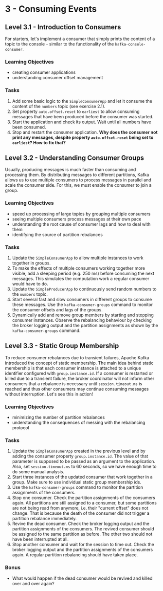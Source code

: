 # 3 - Consuming Events

## Level 3.1 - Introduction to Consumers

For starters, let's implement a consumer that simply prints the content of a
topic to the console - similar to the functionality of the `kafka-console-consumer`.

### Learning Objectives

- creating consumer applications
- understanding consumer offset management

### Tasks

1. Add some basic logic to the `SimpleConsumerApp` and let it consume the content of the `numbers` topic
   (see exercise 2.1).
2. Set property `auto.offset.reset` to `earliest` to allow consuming messages that have been produced before the
   consumer was started.
3. Start the application and check its output. Wait until all numbers have been consumed.
4. Stop and restart the consumer application. **Why does the consumer not print any messages, despite property
   `auto.offset.reset` being set to `earliest`? How to fix that?**

## Level 3.2 - Understanding Consumer Groups

Usually, producing messages is much faster than consuming and processing them. By distributing messages to different
partitions, Kafka allows us to use multiple consumers to process messages in parallel and scale the consumer side.
For this, we must enable the consumer to join a group.

### Learning Objectives

- speed up processing of large topics by grouping multiple consumers
- seeing multiple consumers process messages at their own pace
- understanding the root cause of consumer lags and how to deal with them
- identifying the source of partition rebalances

### Tasks

1. Update the `SimpleConsumerApp` to allow multiple instances to work together in groups.
2. To make the effects of multiple consumers working together more visible, add a sleeping period (e.g. 250 ms)
   before consuming the next messages. This simulates the computation work a regular consumer would have to do.
3. Update the `SimpleProducerApp` to continuously send random numbers to the `numbers` topic. 
4. Start several fast and slow consumers in different groups to consume these messages. Use the `kafka-consumer-groups`
   command to monitor the consumer offsets and lags of the groups.
5. Dynamically add and remove group members by starting and stopping consumer instances. Observe the rebalancing
   behaviour by checking the broker logging output and the partition assignments as shown by the
   `kafka-consumer-groups` command.

## Level 3.3 - Static Group Membership

To reduce consumer rebalances due to transient failures, Apache Kafka introduced the concept of static membership.
The main idea behind static membership is that each consumer instance is attached to a unique identifier configured
with `group.instance.id`. If a consumer is restarted or killed due to a transient failure, the broker coordinator
will not inform other consumers that a rebalance is necessary until `session.timeout.ms` is reached and thus other
consumers may continue consuming messages without interruption. Let's see this in action!

### Learning Objectives

- minimizing the number of partition rebalances
- understanding the consequences of messing with the rebalancing protocol

### Tasks

1. Update the `SimpleConsumerApp` created in the previous level and by adding the consumer property `group.instance.id`.
   The value of that parameter is supposed to be passed as an argument to the application. Also, set
   `session.timeout.ms` to 60 seconds, so we have enough time to do some manual analysis.
2. Start three instances of the updated consumer that work together in a group. Make sure to use individual static
   group membership ids.
3. Use the `kafka-consumer-groups` command to monitor the partition assignments of the consumers.
4. Stop one consumer. Check the partition assignments of the consumers again. All partitions are still assigned to a
   consumer, but some partitions are not being read from anymore, i.e. their "current offset" does not change. That is
   because the death of the consumer did not trigger a partition rebalance immediately.
5. Revive the dead consumer. Check the broker logging output and the partition assignments of the consumers. The
   revived consumer should be assigned to the same partition as before. The other two should not have been
   interrupted at all.
6. Stop another consumer and wait for the session to time out. Check the broker logging output and the partition
   assignments of the consumers again. A regular partition rebalancing should have taken place.

### Bonus

- What would happen if the dead consumer would be revived and killed over and over again?
